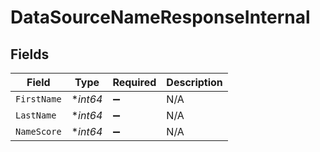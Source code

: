 # DataSourceNameResponseInternal


## Fields

| Field              | Type               | Required           | Description        |
| ------------------ | ------------------ | ------------------ | ------------------ |
| `FirstName`        | **int64*           | :heavy_minus_sign: | N/A                |
| `LastName`         | **int64*           | :heavy_minus_sign: | N/A                |
| `NameScore`        | **int64*           | :heavy_minus_sign: | N/A                |